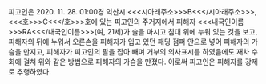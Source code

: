 피고인은 2020. 11. 28. 01:00경 익산시 <<<시아래주소>>>B<<</시아래주소>>>, <<<호>>>C<<</호>>>호에 있는 피고인의 주거지에서 피해자 <<<내국인이름>>>RA<<</내국인이름>>>(여, 21세)가 술을 마시고 침대 위에 누워 있는 것을 보고, 피해자의 뒤에 누워서 오른손을 피해자가 입고 있던 패딩 점퍼 안으로 넣어 피해자의 가슴을 만지고, 피해자가 피고인의 팔을 잡아 빼며 거부의 의사표시를 하였음에도 재차 수회에 걸쳐 위와 같은 방법으로 피해자의 가슴을 만졌다.
이로써 피고인은 피해자를 강제로 추행하였다.